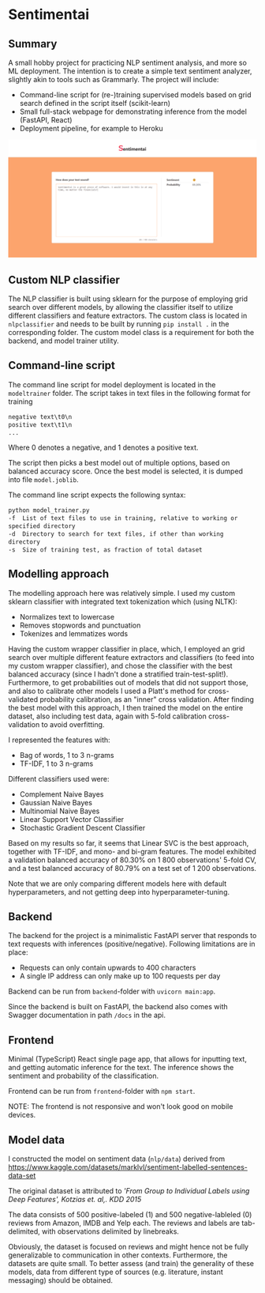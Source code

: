 # Sentimentai

## Summary

A small hobby project for practicing NLP sentiment analysis, and more so ML deployment. The intention is to create a simple text sentiment analyzer, slightly akin to tools such as Grammarly. The project will include:
* Command-line script for (re-)training supervised models based on grid search defined in the script itself (scikit-learn)
* Small full-stack webpage for demonstrating inference from the model (FastAPI, React)
* Deployment pipeline, for example to Heroku

![Screenshot of the application](/app.png?raw=true "Screenshot of the application")

## Custom NLP classifier

The NLP classifier is built using sklearn for the purpose of employing grid search over different models, by allowing the classifier itself to utilize different classifiers and feature extractors. The custom class is located in `nlpclassifier` and needs to be built by running `pip install .` in the corresponding folder. The custom model class is a requirement for both the backend, and model trainer utility.

## Command-line script

The command line script for model deployment is located in the `modeltrainer` folder. The script takes in text files in the following format for training

    negative text\t0\n
    positive text\t1\n
    ...
    
Where 0 denotes a negative, and 1 denotes a positive text.

The script then picks a best model out of multiple options, based on balanced accuracy score. Once the best model is selected, it is dumped into file `model.joblib`.

The command line script expects the following syntax:

    python model_trainer.py
    -f  List of text files to use in training, relative to working or specified directory
    -d  Directory to search for text files, if other than working directory
    -s  Size of training test, as fraction of total dataset    

## Modelling approach

The modelling approach here was relatively simple. I used my custom sklearn classifier with integrated text tokenization which (using NLTK):
- Normalizes text to lowercase
- Removes stopwords and punctuation
- Tokenizes and lemmatizes words

Having the custom wrapper classifier in place, which, I employed an grid search over multiple different feature extractors and classifiers (to feed into my custom wrapper classifier), and chose the classifier with the best balanced accuracy (since I hadn't done a stratified train-test-split!). Furthermore, to get probabilities out of models that did not support those, and also to calibrate other models I used a Platt's method for cross-validated probability calibration, as an "inner" cross validation. After finding the best model with this approach, I then trained the model on the entire dataset, also including test data, again with 5-fold calibration cross-validation to avoid overfitting.

I represented the features with:
- Bag of words, 1 to 3 n-grams
- TF-IDF, 1 to 3 n-grams

Different classifiers used were:
- Complement Naive Bayes
- Gaussian Naive Bayes
- Multinomial Naive Bayes
- Linear Support Vector Classifier
- Stochastic Gradient Descent Classifier

Based on my results so far, it seems that Linear SVC is the best approach, together with TF-IDF, and mono- and bi-gram features. The model exhibited a validation balanced accuracy of 80.30% on 1 800 observations' 5-fold CV, and a test balanced accuracy of 80.79% on a test set of 1 200 observations.

Note that we are only comparing different models here with default hyperparameters, and not getting deep into hyperparameter-tuning.

## Backend

The backend for the project is a minimalistic FastAPI server that responds to text requests with inferences (positive/negative). Following limitations are in place:
- Requests can only contain upwards to 400 characters
- A single IP address can only make up to 100 requests per day

Backend can be run from `backend`-folder with `uvicorn main:app`.

Since the backend is built on FastAPI, the backend also comes with Swagger documentation in path `/docs` in the api.

## Frontend

Minimal (TypeScript) React single page app, that allows for inputting text, and getting automatic inference for the text. The inference shows the sentiment and probability of the classification.

Frontend can be run from `frontend`-folder with `npm start`.

NOTE: The frontend is not responsive and won't look good on mobile devices.

## Model data

I constructed the model on sentiment data (`nlp/data`) derived from https://www.kaggle.com/datasets/marklvl/sentiment-labelled-sentences-data-set

The original dataset is attributed to _'From Group to Individual Labels using Deep Features', Kotzias et. al,. KDD 2015_

The data consists of 500 positive-labeled (1) and 500 negative-lableled (0) reviews from Amazon, IMDB and Yelp each. The reviews and labels are tab-delimited, with observations delimited by linebreaks.

Obviously, the dataset is focused on reviews and might hence not be fully generalizable to communication in other contexts. Furthermore, the datasets are quite small. To better assess (and train) the generality of these models, data from different type of sources (e.g. literature, instant messaging) should be obtained.
